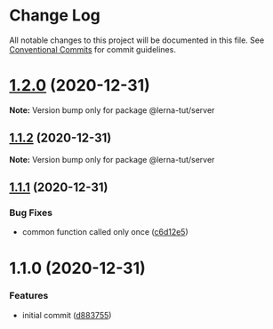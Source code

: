 # Change Log

All notable changes to this project will be documented in this file.
See [Conventional Commits](https://conventionalcommits.org) for commit guidelines.

# [1.2.0](https://github.com/carltonj2000/lerna-tut/compare/v1.1.2...v1.2.0) (2020-12-31)

**Note:** Version bump only for package @lerna-tut/server





## [1.1.2](https://github.com/carltonj2000/lerna-tut/compare/v1.1.1...v1.1.2) (2020-12-31)

**Note:** Version bump only for package @lerna-tut/server





## [1.1.1](https://github.com/carltonj2000/lerna-tut/compare/v1.1.0...v1.1.1) (2020-12-31)


### Bug Fixes

* common function called only once ([c6d12e5](https://github.com/carltonj2000/lerna-tut/commit/c6d12e59099e2bd4e6ddf52efdcf73e147ed534b))





# 1.1.0 (2020-12-31)


### Features

* initial commit ([d883755](https://github.com/carltonj2000/lerna-tut/commit/d883755bca131ceadd0a7dd421e807091c5d87bf))
